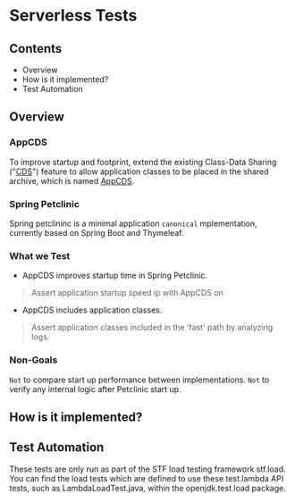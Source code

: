 # Serverless Tests

## Contents
  * Overview
  * How is it implemented?
  * Test Automation
  
## Overview 
### AppCDS 
To improve startup and footprint, extend the existing Class-Data Sharing ("[CDS](https://openjdk.java.net/jeps/350)") feature to allow application classes to be placed in the shared archive,
which is named [AppCDS](https://wiki.openjdk.java.net/display/HotSpot/Application+Class+Data+Sharing+-+AppCDS).

### Spring Petclinic
Spring petclininc is a minimal application `canonical` mplementation, currently based on Spring Boot and Thymeleaf.

### What we Test
- AppCDS improves startup time in Spring Petclinic.
> Assert application startup speed ip with AppCDS on
- AppCDS includes application classes. 
> Assert application classes included in the 'fast' path by analyzing logs.

### Non-Goals
`Not` to compare start up performance between implementations.
`Not` to verify any internal logic after Petclinic start up.

## How is it implemented?
 
## Test Automation
These tests are only run as part of the STF load testing framework stf.load. You can find the load tests which are defined to use these test.lambda API tests, such as LambdaLoadTest.java, within the openjdk.test.load package.